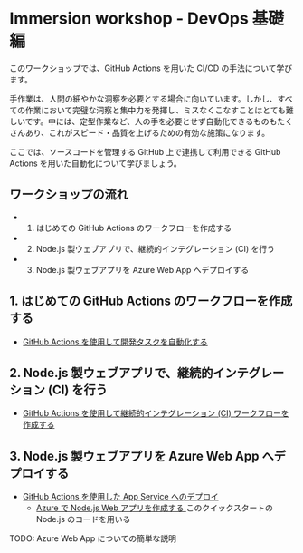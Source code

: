 # Immersion workshop - DevOps 基礎編

このワークショップでは、GitHub Actions を用いた CI/CD の手法について学びます。

手作業は、人間の細やかな洞察を必要とする場合に向いています。しかし、すべての作業において完璧な洞察と集中力を発揮し、ミスなくこなすことはとても難しいです。中には、定型作業など、人の手を必要とせず自動化できるものもたくさんあり、これがスピード・品質を上げるための有効な施策になります。

ここでは、ソースコードを管理する GitHub 上で連携して利用できる GitHub Actions を用いた自動化について学びましょう。

## ワークショップの流れ

- 1. はじめての GitHub Actions のワークフローを作成する
- 2. Node.js 製ウェブアプリで、継続的インテグレーション (CI) を行う
- 3. Node.js 製ウェブアプリを Azure Web App へデプロイする

## 1. はじめての GitHub Actions のワークフローを作成する

- [GitHub Actions を使用して開発タスクを自動化する](https://docs.microsoft.com/ja-jp/learn/modules/github-actions-automate-tasks/)

## 2. Node.js 製ウェブアプリで、継続的インテグレーション (CI) を行う

- [GitHub Actions を使用して継続的インテグレーション (CI) ワークフローを作成する](https://docs.microsoft.com/ja-jp/learn/modules/github-actions-ci/)

## 3. Node.js 製ウェブアプリを Azure Web App へデプロイする

- [GitHub Actions を使用した App Service へのデプロイ](https://docs.microsoft.com/ja-jp/azure/app-service/deploy-github-actions?tabs=applevel)
  - [Azure で Node.js Web アプリを作成する
](https://docs.microsoft.com/ja-jp/azure/app-service/quickstart-nodejs?pivots=platform-windows) このクイックスタートの Node.js のコードを用いる


TODO: Azure Web App についての簡単な説明